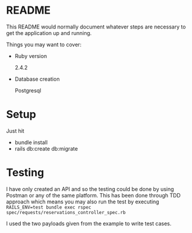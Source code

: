 # README

This README would normally document whatever steps are necessary to get the
application up and running.

Things you may want to cover:

* Ruby version

  2.4.2

* Database creation

  Postgresql


# Setup

Just hit 
* bundle install
* rails db:create db:migrate

# Testing

I have only created an API and so the testing could be done by using Postman or any of the same platform. This has been done through TDD approach which means you may also run the test by executing `RAILS_ENV=test bundle exec rspec spec/requests/reservations_controller_spec.rb`

I used the two payloads given from the example to write test cases.
